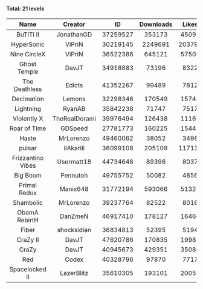 #### Total: 21 levels

| Name | Creator | ID | Downloads | Likes |
|:---:|:---:|:---:|:---:|:---:|
| BuTiTi II | JonathanGD | 37259527 | 353173 | 45093
| HyperSonic | ViPriN | 30219145 | 2249691 | 203792
| Nine CircleX | ViPriN | 36522386 | 645121 | 57509
| Ghost Temple | DavJT | 34918883 | 73196 | 8322
| The Deathless | Edicts | 41352267 | 99489 | 7812
| Decimation | Lemons | 32298346 | 170549 | 15744
| Lightning | RyanAB | 35842238 | 71747 | 7517
| Violently X | TheRealDorami | 39976494 | 126438 | 11162
| Roar of Time | GDSpeed | 27781773 | 160225 | 15443
| Haste | MrLorenzo | 49460062 | 38052 | 3498
| pulsar | iIAkariIi | 36099108 | 205109 | 117138
| Frizzantino Vibes | Usermatt18 | 44734648 | 89396 | 8037
| Big Boom | Pennutoh | 49755752 | 50082 | 4856
| Primal Redux | Manix648 | 31772194 | 593066 | 51324
| Shambolic | MrLorenzo | 39237764 | 82522 | 8016
| ObamA RebirtH | DanZmeN | 46917410 | 178127 | 16460
| Fiber | shocksidian | 36834813 | 52395 | 5194
| CraZy II | DavJT | 47620786 | 170835 | 19987
| CraZy | DavJT | 40945673 | 429351 | 35080
| Red | Codex | 40328796 | 97870 | 7717
| Spacelocked II | LazerBlitz | 35610305 | 193101 | 20059
